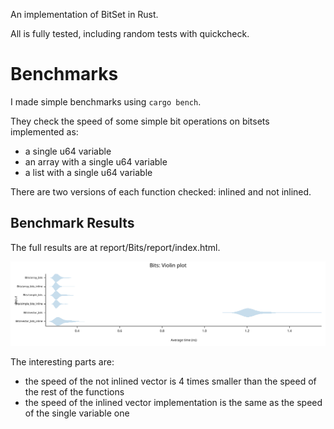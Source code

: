 
An implementation of BitSet in Rust.

All is fully tested, including random tests with quickcheck.


# Benchmarks

I made simple benchmarks using `cargo bench`.

They check the speed of some simple bit operations on bitsets implemented as:

- a single u64 variable
- an array with a single u64 variable
- a list with a single u64 variable

There are two versions of each function checked: inlined and not inlined.


## Benchmark Results

The full results are at report/Bits/report/index.html.

![](https://github.com/szymonlipinski/bitset/blob/master/benches/report/Bits/report/violin.svg)

The interesting parts are:

- the speed of the not inlined vector is 4 times smaller than the speed of the rest of the functions
- the speed of the inlined vector implementation is the same as the speed of the single variable one
